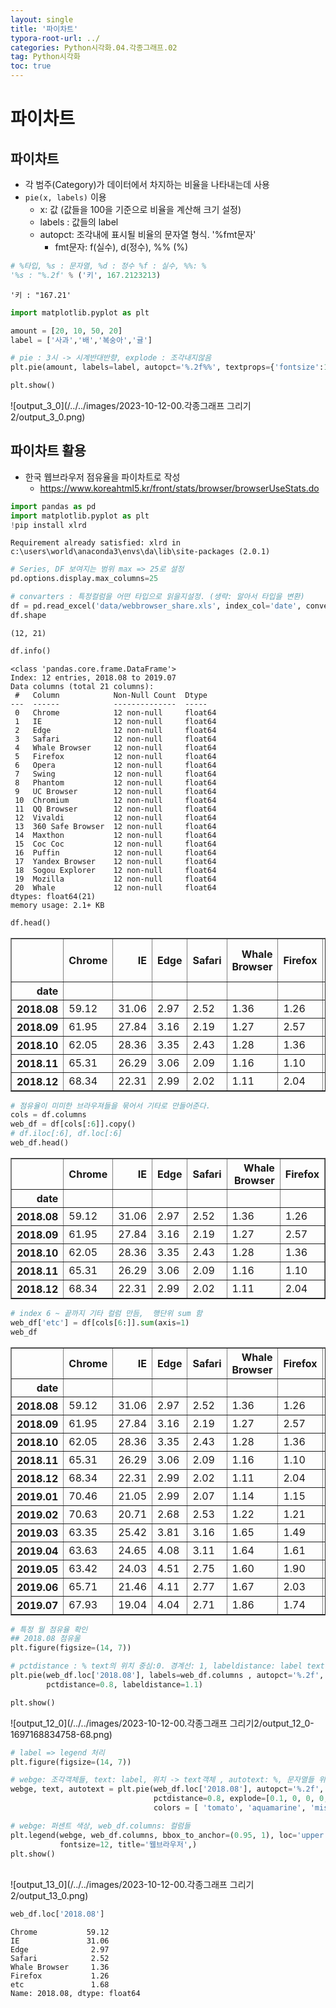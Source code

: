 ```yaml
---
layout: single
title: '파이차트'
typora-root-url: ../
categories: Python시각화.04.각종그래프.02
tag: Python시각화
toc: true
---
```


# 파이차트

## 파이차트

- 각 범주(Category)가 데이터에서 차지하는 비율을 나타내는데 사용
- `pie(x, labels)` 이용
    - x: 값 (값들을 100을 기준으로 비율을 계산해 크기 설정)
    - labels : 값들의 label
    - autopct: 조각내에 표시될 비율의 문자열 형식. '%fmt문자' 
        - fmt문자: f(실수), d(정수), %% (%)
          


```python
# %타입, %s : 문자열, %d : 정수 %f : 실수, %%: %
'%s : "%.2f' % ('키', 167.2123213)
```




    '키 : "167.21'




```python
import matplotlib.pyplot as plt
```


```python
amount = [20, 10, 50, 20]
label = ['사과','배','복숭아','귤']

# pie : 3시 -> 시계반대반향, explode : 조각내지않음
plt.pie(amount, labels=label, autopct='%.2f%%', textprops={'fontsize':12}, explode= [0., 0., 0.5, 0.2], shadow=True)

plt.show()
```


![output_3_0](/../../images/2023-10-12-00.각종그래프 그리기2/output_3_0.png)
    

## 파이차트 활용

- 한국 웹브라우저 점유율을 파이차트로 작성
    - https://www.koreahtml5.kr/front/stats/browser/browserUseStats.do


```python
import pandas as pd
import matplotlib.pyplot as plt
!pip install xlrd
```

    Requirement already satisfied: xlrd in c:\users\world\anaconda3\envs\da\lib\site-packages (2.0.1)



```python
# Series, DF 보여지는 범위 max => 25로 설정
pd.options.display.max_columns=25
```


```python
# convarters : 특정컬럼을 어떤 타입으로 읽을지설정. (생략: 알아서 타입을 변환)
df = pd.read_excel('data/webbrowser_share.xls', index_col='date', converters={'date':str})
df.shape
```




    (12, 21)




```python
df.info()
```

    <class 'pandas.core.frame.DataFrame'>
    Index: 12 entries, 2018.08 to 2019.07
    Data columns (total 21 columns):
     #   Column            Non-Null Count  Dtype  
    ---  ------            --------------  -----  
     0   Chrome            12 non-null     float64
     1   IE                12 non-null     float64
     2   Edge              12 non-null     float64
     3   Safari            12 non-null     float64
     4   Whale Browser     12 non-null     float64
     5   Firefox           12 non-null     float64
     6   Opera             12 non-null     float64
     7   Swing             12 non-null     float64
     8   Phantom           12 non-null     float64
     9   UC Browser        12 non-null     float64
     10  Chromium          12 non-null     float64
     11  QQ Browser        12 non-null     float64
     12  Vivaldi           12 non-null     float64
     13  360 Safe Browser  12 non-null     float64
     14  Maxthon           12 non-null     float64
     15  Coc Coc           12 non-null     float64
     16  Puffin            12 non-null     float64
     17  Yandex Browser    12 non-null     float64
     18  Sogou Explorer    12 non-null     float64
     19  Mozilla           12 non-null     float64
     20  Whale             12 non-null     float64
    dtypes: float64(21)
    memory usage: 2.1+ KB



```python
df.head()
```




<div>
<style scoped>
    .dataframe tbody tr th:only-of-type {
        vertical-align: middle;
    }

    .dataframe tbody tr th {
        vertical-align: top;
    }
    
    .dataframe thead th {
        text-align: right;
    }
</style>
<table border="1" class="dataframe">
  <thead>
    <tr style="text-align: right;">
      <th></th>
      <th>Chrome</th>
      <th>IE</th>
      <th>Edge</th>
      <th>Safari</th>
      <th>Whale Browser</th>
      <th>Firefox</th>
      <th>Opera</th>
      <th>Swing</th>
      <th>Phantom</th>
      <th>UC Browser</th>
      <th>Chromium</th>
      <th>QQ Browser</th>
      <th>Vivaldi</th>
      <th>360 Safe Browser</th>
      <th>Maxthon</th>
      <th>Coc Coc</th>
      <th>Puffin</th>
      <th>Yandex Browser</th>
      <th>Sogou Explorer</th>
      <th>Mozilla</th>
      <th>Whale</th>
    </tr>
    <tr>
      <th>date</th>
      <th></th>
      <th></th>
      <th></th>
      <th></th>
      <th></th>
      <th></th>
      <th></th>
      <th></th>
      <th></th>
      <th></th>
      <th></th>
      <th></th>
      <th></th>
      <th></th>
      <th></th>
      <th></th>
      <th></th>
      <th></th>
      <th></th>
      <th></th>
      <th></th>
    </tr>
  </thead>
  <tbody>
    <tr>
      <th>2018.08</th>
      <td>59.12</td>
      <td>31.06</td>
      <td>2.97</td>
      <td>2.52</td>
      <td>1.36</td>
      <td>1.26</td>
      <td>0.88</td>
      <td>0.39</td>
      <td>0.25</td>
      <td>0.03</td>
      <td>0.03</td>
      <td>0.02</td>
      <td>0.02</td>
      <td>0.02</td>
      <td>0.02</td>
      <td>0.00</td>
      <td>0.00</td>
      <td>0.01</td>
      <td>0.01</td>
      <td>0.00</td>
      <td>0.0</td>
    </tr>
    <tr>
      <th>2018.09</th>
      <td>61.95</td>
      <td>27.84</td>
      <td>3.16</td>
      <td>2.19</td>
      <td>1.27</td>
      <td>2.57</td>
      <td>0.40</td>
      <td>0.37</td>
      <td>0.00</td>
      <td>0.03</td>
      <td>0.02</td>
      <td>0.03</td>
      <td>0.02</td>
      <td>0.06</td>
      <td>0.02</td>
      <td>0.00</td>
      <td>0.00</td>
      <td>0.02</td>
      <td>0.03</td>
      <td>0.00</td>
      <td>0.0</td>
    </tr>
    <tr>
      <th>2018.10</th>
      <td>62.05</td>
      <td>28.36</td>
      <td>3.35</td>
      <td>2.43</td>
      <td>1.28</td>
      <td>1.36</td>
      <td>0.59</td>
      <td>0.35</td>
      <td>0.00</td>
      <td>0.03</td>
      <td>0.03</td>
      <td>0.02</td>
      <td>0.02</td>
      <td>0.02</td>
      <td>0.02</td>
      <td>0.01</td>
      <td>0.00</td>
      <td>0.01</td>
      <td>0.03</td>
      <td>0.01</td>
      <td>0.0</td>
    </tr>
    <tr>
      <th>2018.11</th>
      <td>65.31</td>
      <td>26.29</td>
      <td>3.06</td>
      <td>2.09</td>
      <td>1.16</td>
      <td>1.10</td>
      <td>0.55</td>
      <td>0.26</td>
      <td>0.00</td>
      <td>0.02</td>
      <td>0.02</td>
      <td>0.02</td>
      <td>0.02</td>
      <td>0.02</td>
      <td>0.02</td>
      <td>0.01</td>
      <td>0.01</td>
      <td>0.00</td>
      <td>0.02</td>
      <td>0.01</td>
      <td>0.0</td>
    </tr>
    <tr>
      <th>2018.12</th>
      <td>68.34</td>
      <td>22.31</td>
      <td>2.99</td>
      <td>2.02</td>
      <td>1.11</td>
      <td>2.04</td>
      <td>0.63</td>
      <td>0.25</td>
      <td>0.00</td>
      <td>0.03</td>
      <td>0.07</td>
      <td>0.04</td>
      <td>0.01</td>
      <td>0.02</td>
      <td>0.02</td>
      <td>0.03</td>
      <td>0.01</td>
      <td>0.04</td>
      <td>0.02</td>
      <td>0.00</td>
      <td>0.0</td>
    </tr>
  </tbody>
</table>
</div>




```python
# 점유율이 미미한 브라우져들을 묶어서 기타로 만들어준다.
cols = df.columns
web_df = df[cols[:6]].copy()
# df.iloc[:6], df.loc[:6]
web_df.head()
```




<div>
<style scoped>
    .dataframe tbody tr th:only-of-type {
        vertical-align: middle;
    }

    .dataframe tbody tr th {
        vertical-align: top;
    }
    
    .dataframe thead th {
        text-align: right;
    }
</style>
<table border="1" class="dataframe">
  <thead>
    <tr style="text-align: right;">
      <th></th>
      <th>Chrome</th>
      <th>IE</th>
      <th>Edge</th>
      <th>Safari</th>
      <th>Whale Browser</th>
      <th>Firefox</th>
    </tr>
    <tr>
      <th>date</th>
      <th></th>
      <th></th>
      <th></th>
      <th></th>
      <th></th>
      <th></th>
    </tr>
  </thead>
  <tbody>
    <tr>
      <th>2018.08</th>
      <td>59.12</td>
      <td>31.06</td>
      <td>2.97</td>
      <td>2.52</td>
      <td>1.36</td>
      <td>1.26</td>
    </tr>
    <tr>
      <th>2018.09</th>
      <td>61.95</td>
      <td>27.84</td>
      <td>3.16</td>
      <td>2.19</td>
      <td>1.27</td>
      <td>2.57</td>
    </tr>
    <tr>
      <th>2018.10</th>
      <td>62.05</td>
      <td>28.36</td>
      <td>3.35</td>
      <td>2.43</td>
      <td>1.28</td>
      <td>1.36</td>
    </tr>
    <tr>
      <th>2018.11</th>
      <td>65.31</td>
      <td>26.29</td>
      <td>3.06</td>
      <td>2.09</td>
      <td>1.16</td>
      <td>1.10</td>
    </tr>
    <tr>
      <th>2018.12</th>
      <td>68.34</td>
      <td>22.31</td>
      <td>2.99</td>
      <td>2.02</td>
      <td>1.11</td>
      <td>2.04</td>
    </tr>
  </tbody>
</table>
</div>




```python
# index 6 ~ 끝까지 기타 컬럼 만듬,  행단위 sum 함
web_df['etc'] = df[cols[6:]].sum(axis=1)
web_df
```




<div>
<style scoped>
    .dataframe tbody tr th:only-of-type {
        vertical-align: middle;
    }

    .dataframe tbody tr th {
        vertical-align: top;
    }
    
    .dataframe thead th {
        text-align: right;
    }
</style>
<table border="1" class="dataframe">
  <thead>
    <tr style="text-align: right;">
      <th></th>
      <th>Chrome</th>
      <th>IE</th>
      <th>Edge</th>
      <th>Safari</th>
      <th>Whale Browser</th>
      <th>Firefox</th>
      <th>etc</th>
    </tr>
    <tr>
      <th>date</th>
      <th></th>
      <th></th>
      <th></th>
      <th></th>
      <th></th>
      <th></th>
      <th></th>
    </tr>
  </thead>
  <tbody>
    <tr>
      <th>2018.08</th>
      <td>59.12</td>
      <td>31.06</td>
      <td>2.97</td>
      <td>2.52</td>
      <td>1.36</td>
      <td>1.26</td>
      <td>1.68</td>
    </tr>
    <tr>
      <th>2018.09</th>
      <td>61.95</td>
      <td>27.84</td>
      <td>3.16</td>
      <td>2.19</td>
      <td>1.27</td>
      <td>2.57</td>
      <td>1.00</td>
    </tr>
    <tr>
      <th>2018.10</th>
      <td>62.05</td>
      <td>28.36</td>
      <td>3.35</td>
      <td>2.43</td>
      <td>1.28</td>
      <td>1.36</td>
      <td>1.14</td>
    </tr>
    <tr>
      <th>2018.11</th>
      <td>65.31</td>
      <td>26.29</td>
      <td>3.06</td>
      <td>2.09</td>
      <td>1.16</td>
      <td>1.10</td>
      <td>0.98</td>
    </tr>
    <tr>
      <th>2018.12</th>
      <td>68.34</td>
      <td>22.31</td>
      <td>2.99</td>
      <td>2.02</td>
      <td>1.11</td>
      <td>2.04</td>
      <td>1.17</td>
    </tr>
    <tr>
      <th>2019.01</th>
      <td>70.46</td>
      <td>21.05</td>
      <td>2.99</td>
      <td>2.07</td>
      <td>1.14</td>
      <td>1.15</td>
      <td>1.10</td>
    </tr>
    <tr>
      <th>2019.02</th>
      <td>70.63</td>
      <td>20.71</td>
      <td>2.68</td>
      <td>2.53</td>
      <td>1.22</td>
      <td>1.21</td>
      <td>1.00</td>
    </tr>
    <tr>
      <th>2019.03</th>
      <td>63.35</td>
      <td>25.42</td>
      <td>3.81</td>
      <td>3.16</td>
      <td>1.65</td>
      <td>1.49</td>
      <td>1.11</td>
    </tr>
    <tr>
      <th>2019.04</th>
      <td>63.63</td>
      <td>24.65</td>
      <td>4.08</td>
      <td>3.11</td>
      <td>1.64</td>
      <td>1.61</td>
      <td>1.27</td>
    </tr>
    <tr>
      <th>2019.05</th>
      <td>63.42</td>
      <td>24.03</td>
      <td>4.51</td>
      <td>2.75</td>
      <td>1.60</td>
      <td>1.90</td>
      <td>1.75</td>
    </tr>
    <tr>
      <th>2019.06</th>
      <td>65.71</td>
      <td>21.46</td>
      <td>4.11</td>
      <td>2.77</td>
      <td>1.67</td>
      <td>2.03</td>
      <td>2.23</td>
    </tr>
    <tr>
      <th>2019.07</th>
      <td>67.93</td>
      <td>19.04</td>
      <td>4.04</td>
      <td>2.71</td>
      <td>1.86</td>
      <td>1.74</td>
      <td>2.65</td>
    </tr>
  </tbody>
</table>
</div>




```python
# 특정 월 점유율 확인
## 2018.08 점유울
plt.figure(figsize=(14, 7))

# pctdistance : % text의 위치 중심:0. 경계선: 1, labeldistance: label text 위치
plt.pie(web_df.loc['2018.08'], labels=web_df.columns , autopct='%.2f', textprops={'fontsize': 10}, 
        pctdistance=0.8, labeldistance=1.1)

plt.show()
```


![output_12_0](/../../images/2023-10-12-00.각종그래프 그리기2/output_12_0-1697168834758-68.png)
    



```python
# label => legend 처리
plt.figure(figsize=(14, 7))

# webge: 조각객체들, text: label, 위치 -> text객체 , autotext: %, 문자열들 위치 -> text객체 
webge, text, autotext = plt.pie(web_df.loc['2018.08'], autopct='%.2f', textprops={'fontsize': 12}, 
                                pctdistance=0.8, explode=[0.1, 0, 0, 0, 0, 0, 0], shadow=True,
                                colors = [ 'tomato', 'aquamarine', 'mistyrose', 'pink','cornflowerblue','orchid','bisque' ] )

# webge: 퍼센트 색상, web_df.columns: 컬럼들
plt.legend(webge, web_df.columns, bbox_to_anchor=(0.95, 1), loc='upper left', 
           fontsize=12, title='웹브라우저',)
plt.show()
```


​    
![output_13_0](/../../images/2023-10-12-00.각종그래프 그리기2/output_13_0.png)
​    



```python
web_df.loc['2018.08']
```




    Chrome           59.12
    IE               31.06
    Edge              2.97
    Safari            2.52
    Whale Browser     1.36
    Firefox           1.26
    etc               1.68
    Name: 2018.08, dtype: float64
